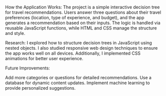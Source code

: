 How the Application Works:
The project is a simple interactive decision tree for travel recommendations. Users answer three questions about their travel preferences (location, type of experience, and budget), and the app generates a recommendation based on their inputs. The logic is handled via reusable JavaScript functions, while HTML and CSS manage the structure and style.

Research:
I explored how to structure decision trees in JavaScript using nested objects. I also studied responsive web design techniques to ensure the app works well on all devices. Additionally, I implemented CSS animations for better user experience.

Future Improvements:

Add more categories or questions for detailed recommendations.
Use a database for dynamic content updates.
Implement machine learning to provide personalized suggestions.
